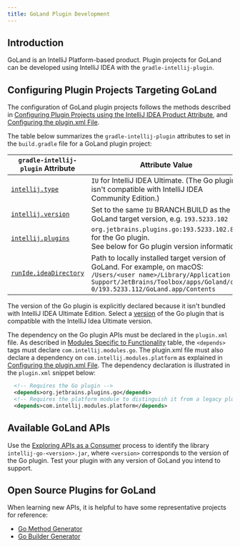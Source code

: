 ```yaml
---
title: GoLand Plugin Development
---
```


## Introduction
GoLand is an IntelliJ Platform-based product.
Plugin projects for GoLand can be developed using IntelliJ IDEA with the `gradle-intellij-plugin`.

## Configuring Plugin Projects Targeting GoLand
The configuration of GoLand plugin projects follows the methods described in [Configuring Plugin Projects using the IntelliJ IDEA Product Attribute](dev_alternate_products.md#configuring-plugin-projects-using-the-intellij-idea-product-attribute), and [Configuring the plugin.xml File](dev_alternate_products.md#configuring-pluginxml).

The table below summarizes the `gradle-intellij-plugin` attributes to set in the `build.gradle` file for a GoLand plugin project:

| `gradle-intellij-plugin` Attribute | Attribute Value |
|-----------|-------|
| [`intellij.type`](https://github.com/JetBrains/gradle-intellij-plugin/blob/master/README.md#intellij-platform-properties) | `IU` for IntelliJ IDEA Ultimate. (The Go plugin isn't compatible with IntelliJ IDEA Community Edition.)  |
| [`intellij.version`](https://github.com/JetBrains/gradle-intellij-plugin/blob/master/README.md#intellij-platform-properties) | Set to the same `IU` BRANCH.BUILD as the GoLand target version, e.g. `193.5233.102` |
| [`intellij.plugins`](https://github.com/JetBrains/gradle-intellij-plugin/blob/master/README.md#intellij-platform-properties) | `org.jetbrains.plugins.go:193.5233.102.83` for the Go plugin.<br>See below for Go plugin version information. |
| [`runIde.ideaDirectory`](https://github.com/JetBrains/gradle-intellij-plugin/blob/master/README.md#running-dsl) | Path to locally installed target version of GoLand. For example, on macOS:<br>`/Users/<user name>/Library/Application Support/JetBrains/Toolbox/apps/Goland/ch-0/193.5233.112/GoLand.app/Contents` |

The version of the Go plugin is explicitly declared because it isn't bundled with IntelliJ IDEA Ultimate Edition. 
Select a [version](http://plugins.jetbrains.com/plugin/9568-go/versions) of the Go plugin that is compatible with the IntelliJ Idea Ultimate version. 

The dependency on the Go plugin APIs must be declared in the `plugin.xml` file.
As described in [Modules Specific to Functionality](/basics/getting_started/plugin_compatibility.md#modules-specific-to-functionality) table, the `<depends>` tags must declare `com.intellij.modules.go`.
The plugin.xml file must also declare a dependency on `com.intellij.modules.platform` as explained in [Configuring the plugin.xml File](dev_alternate_products.md#configuring-pluginxml). 
The dependency declaration is illustrated in the `plugin.xml` snippet below:
```xml
  <!-- Requires the Go plugin -->
  <depends>org.jetbrains.plugins.go</depends>
  <!-- Requires the platform module to distinguish it from a legacy plugin -->
  <depends>com.intellij.modules.platform</depends>
```
## Available GoLand APIs
Use the [Exploring APIs as a Consumer](/basics/getting_started/plugin_compatibility.md#exploring-apis-as-a-consumer) process to identify the library `intellij-go-<version>.jar`, where `<version>` corresponds to the version of the Go plugin.
Test your plugin with any version of GoLand you intend to support.

## Open Source Plugins for GoLand
When learning new APIs, it is helpful to have some representative projects for reference:
* [Go Method Generator](https://github.com/pkondratev/Intellij-go-method-generator)
* [Go Builder Generator](https://github.com/OddCN/go-builder-generator-idea-plugin)
